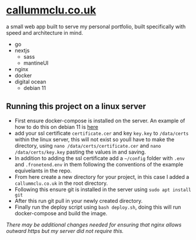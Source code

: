 <h1><a href="https://callummclu.co.uk">callummclu.co.uk</a></h1>

a small web app built to serve my personal portfolio, built specifically with speed and architecture in mind.

- go
- nextjs
  - sass
  - mantineUI
- nginx
- docker
- digital ocean
  - debian 11

## Running this project on a linux server

- First ensure docker-compose is installed on the server. An example of how to do this on debian 11 is [here](https://cloudinfrastructureservices.co.uk/how-to-install-and-use-docker-compose-on-debian-11/)
- add your ssl certificate `certificate.cer` and key `key.key` to `/data/certs` within the linux server, this will not exist so youll have to make the directory, using `nano /data/certs/certificate.cer` and `nano /data/certs/key.key` pasting the values in and saving.
- In addition to adding the ssl certificate add a `~/config` folder with `.env` and `.fronetend.env` in them following the conventions of the example equivelants in the repo.
- From here create a new directory for your project, in this case I added a `callummclu.co.uk` in the root directory.
- Following this ensure git is installed in the server using `sudo apt install git`
- After this run git pull in your newly created directory.
- Finally run the deploy script using `bash deploy.sh`, doing this will run docker-compose and build the image.

_There may be additional changes needed for ensuring that nginx allows outward https but my server did not require this._
